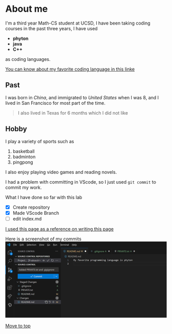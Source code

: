 # About me
I'm a third year Math-CS student at UCSD, I have been taking coding courses in the past three years, I have used
- **phyton** 
- **java**
-  **C++** 
  
  as coding languages. 
  
[You can know about my favorite coding language in this linke](favoritecode.md)
## Past
I was born in *China*, and immigrated to *United States* when I was 8, and I lived in San Francisco for most part of the time.
> I also lived in Texas for 6 months which I did not like
## Hobby
I play a variety of sports such as 
1. basketball 
2. badminton 
3. pingpong
   
I also enjoy playing video games and reading novels.

I had a problem with committing in VScode, so I just used `git commit` to commit my work.

What I have done so far with this lab
- [x] Create repository
- [x] Made VScode Branch
- [ ] edit index.md

[I used this page as a reference on writing this page](https://docs.github.com/en/get-started/writing-on-github/getting-started-with-writing-and-formatting-on-github/basic-writing-and-formatting-syntax#links)

Here is a screenshot of my commits
![screenshot of my commits](screenshots/screenshot1.png)

[Move to top](#about-me)